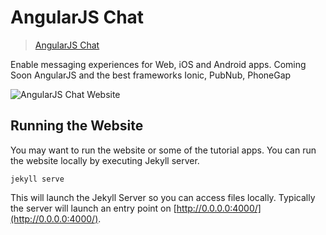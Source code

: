 # AngularJS Chat

> [AngularJS Chat](http://angular.chat)

Enable messaging experiences for Web, iOS and Android apps.
Coming Soon AngularJS and the best frameworks Ionic, PubNub, PhoneGap

![AngularJS Chat Website](http://i.imgur.com/Nb6EzZB.png)

## Running the Website

You may want to run the website or some of the tutorial apps.
You can run the website locally by executing Jekyll server.

```shell
jekyll serve
```

This will launch the Jekyll Server so you can access files locally.
Typically the server will launch an entry point on
[http://0.0.0.0:4000/](http://0.0.0.0:4000/).
